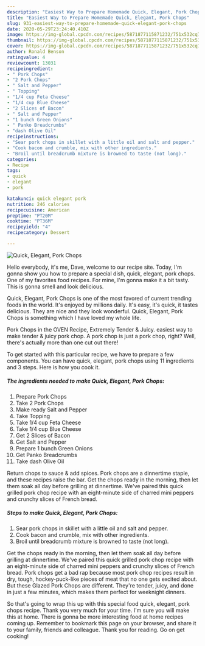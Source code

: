 ```yaml
---
description: "Easiest Way to Prepare Homemade Quick, Elegant, Pork Chops"
title: "Easiest Way to Prepare Homemade Quick, Elegant, Pork Chops"
slug: 931-easiest-way-to-prepare-homemade-quick-elegant-pork-chops
date: 2020-05-29T23:24:40.410Z
image: https://img-global.cpcdn.com/recipes/5871877115871232/751x532cq70/quick-elegant-pork-chops-recipe-main-photo.jpg
thumbnail: https://img-global.cpcdn.com/recipes/5871877115871232/751x532cq70/quick-elegant-pork-chops-recipe-main-photo.jpg
cover: https://img-global.cpcdn.com/recipes/5871877115871232/751x532cq70/quick-elegant-pork-chops-recipe-main-photo.jpg
author: Ronald Benson
ratingvalue: 4
reviewcount: 13031
recipeingredient:
- " Pork Chops"
- "2 Pork Chops"
- " Salt and Pepper"
- " Topping"
- "1/4 cup Feta Cheese"
- "1/4 cup Blue Cheese"
- "2 Slices of Bacon"
- " Salt and Pepper"
- "1 bunch Green Onions"
- " Panko Breadcrumbs"
- "dash Olive Oil"
recipeinstructions:
- "Sear pork chops in skillet with a little oil and salt and pepper."
- "Cook bacon and crumble, mix with other ingredients."
- "Broil until breadcrumb mixture is browned to taste (not long)."
categories:
- Recipe
tags:
- quick
- elegant
- pork

katakunci: quick elegant pork 
nutrition: 246 calories
recipecuisine: American
preptime: "PT20M"
cooktime: "PT36M"
recipeyield: "4"
recipecategory: Dessert

---
```



![Quick, Elegant, Pork Chops](https://img-global.cpcdn.com/recipes/5871877115871232/751x532cq70/quick-elegant-pork-chops-recipe-main-photo.jpg)

Hello everybody, it's me, Dave, welcome to our recipe site. Today, I'm gonna show you how to prepare a special dish, quick, elegant, pork chops. One of my favorites food recipes. For mine, I'm gonna make it a bit tasty. This is gonna smell and look delicious.

Quick, Elegant, Pork Chops is one of the most favored of current trending foods in the world. It's enjoyed by millions daily. It's easy, it's quick, it tastes delicious. They are nice and they look wonderful. Quick, Elegant, Pork Chops is something which I have loved my whole life.

Pork Chops in the OVEN Recipe, Extremely Tender &amp; Juicy. easiest way to make tender &amp; juicy pork chop. A pork chop is just a pork chop, right? Well, there&#39;s actually more than one cut out there!


To get started with this particular recipe, we have to prepare a few components. You can have quick, elegant, pork chops using 11 ingredients and 3 steps. Here is how you cook it.

<!--inarticleads1-->

##### The ingredients needed to make Quick, Elegant, Pork Chops:

1. Prepare  Pork Chops
1. Take 2 Pork Chops
1. Make ready  Salt and Pepper
1. Take  Topping
1. Take 1/4 cup Feta Cheese
1. Take 1/4 cup Blue Cheese
1. Get 2 Slices of Bacon
1. Get  Salt and Pepper
1. Prepare 1 bunch Green Onions
1. Get  Panko Breadcrumbs
1. Take dash Olive Oil


Return chops to sauce &amp; add spices. Pork chops are a dinnertime staple, and these recipes raise the bar. Get the chops ready in the morning, then let them soak all day before grilling at dinnertime. We&#39;ve paired this quick grilled pork chop recipe with an eight-minute side of charred mini peppers and crunchy slices of French bread. 

<!--inarticleads2-->

##### Steps to make Quick, Elegant, Pork Chops:

1. Sear pork chops in skillet with a little oil and salt and pepper.
1. Cook bacon and crumble, mix with other ingredients.
1. Broil until breadcrumb mixture is browned to taste (not long).


Get the chops ready in the morning, then let them soak all day before grilling at dinnertime. We&#39;ve paired this quick grilled pork chop recipe with an eight-minute side of charred mini peppers and crunchy slices of French bread. Pork chops get a bad rap because most pork chop recipes result in dry, tough, hockey-puck-like pieces of meat that no one gets excited about. But these Glazed Pork Chops are different. They&#39;re tender, juicy, and done in just a few minutes, which makes them perfect for weeknight dinners. 

So that's going to wrap this up with this special food quick, elegant, pork chops recipe. Thank you very much for your time. I'm sure you will make this at home. There is gonna be more interesting food at home recipes coming up. Remember to bookmark this page on your browser, and share it to your family, friends and colleague. Thank you for reading. Go on get cooking!
